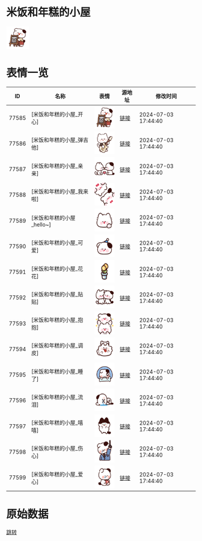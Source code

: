 # 米饭和年糕的小屋

<img src="./cover.png" height="60" alt="cover" />

# 表情一览

|ID|名称|表情|源地址|修改时间|
|----|----|----|----|----|
|77585|[米饭和年糕的小屋_开心]|<img src="./pic/077585_%5B米饭和年糕的小屋_开心%5D.png" height="60" alt="开心"/>|[链接](https://i0.hdslb.com/bfs/garb/1b6bd0c4625235d7f1b53d4ba0ddf980fed5d7f1.png)|2024-07-03 17:44:40|
|77586|[米饭和年糕的小屋_弹吉他]|<img src="./pic/077586_%5B米饭和年糕的小屋_弹吉他%5D.png" height="60" alt="弹吉他"/>|[链接](https://i0.hdslb.com/bfs/garb/ffca35a76bb1e4ef38434c5178949d1d6ef525dc.png)|2024-07-03 17:44:40|
|77587|[米饭和年糕的小屋_亲亲]|<img src="./pic/077587_%5B米饭和年糕的小屋_亲亲%5D.png" height="60" alt="亲亲"/>|[链接](https://i0.hdslb.com/bfs/garb/a7c1d39fa4f829621f3fcec92b773481e6a618cd.png)|2024-07-03 17:44:40|
|77588|[米饭和年糕的小屋_我来啦]|<img src="./pic/077588_%5B米饭和年糕的小屋_我来啦%5D.png" height="60" alt="我来啦"/>|[链接](https://i0.hdslb.com/bfs/garb/20e66b760890f641ce4867dd341974ab8fbb7dc8.png)|2024-07-03 17:44:40|
|77589|[米饭和年糕的小屋_hello~]|<img src="./pic/077589_%5B米饭和年糕的小屋_hello~%5D.png" height="60" alt="hello~"/>|[链接](https://i0.hdslb.com/bfs/garb/e63f01480c7314370372a280b329f2f26652905f.png)|2024-07-03 17:44:40|
|77590|[米饭和年糕的小屋_可爱]|<img src="./pic/077590_%5B米饭和年糕的小屋_可爱%5D.png" height="60" alt="可爱"/>|[链接](https://i0.hdslb.com/bfs/garb/3ee0e8a45c54ac748275c96f04c8b23884b3983c.png)|2024-07-03 17:44:40|
|77591|[米饭和年糕的小屋_花花]|<img src="./pic/077591_%5B米饭和年糕的小屋_花花%5D.png" height="60" alt="花花"/>|[链接](https://i0.hdslb.com/bfs/garb/907b8fa6391c45105c933663719701548ae9be14.png)|2024-07-03 17:44:40|
|77592|[米饭和年糕的小屋_贴贴]|<img src="./pic/077592_%5B米饭和年糕的小屋_贴贴%5D.png" height="60" alt="贴贴"/>|[链接](https://i0.hdslb.com/bfs/garb/d90519e410829d3609b112593509e3139be50571.png)|2024-07-03 17:44:40|
|77593|[米饭和年糕的小屋_抱抱]|<img src="./pic/077593_%5B米饭和年糕的小屋_抱抱%5D.png" height="60" alt="抱抱"/>|[链接](https://i0.hdslb.com/bfs/garb/7d590e5641d32f456b2218d5fe69a0e3dc68103f.png)|2024-07-03 17:44:40|
|77594|[米饭和年糕的小屋_调皮]|<img src="./pic/077594_%5B米饭和年糕的小屋_调皮%5D.png" height="60" alt="调皮"/>|[链接](https://i0.hdslb.com/bfs/garb/fb0d100e5817cb190b709df12054017ef310a194.png)|2024-07-03 17:44:40|
|77595|[米饭和年糕的小屋_睡了]|<img src="./pic/077595_%5B米饭和年糕的小屋_睡了%5D.png" height="60" alt="睡了"/>|[链接](https://i0.hdslb.com/bfs/garb/7ed4e802cdf85249bea44ad871e9c82e86a40236.png)|2024-07-03 17:44:40|
|77596|[米饭和年糕的小屋_流泪]|<img src="./pic/077596_%5B米饭和年糕的小屋_流泪%5D.png" height="60" alt="流泪"/>|[链接](https://i0.hdslb.com/bfs/garb/1b5b3e418164719ac44d355d906b08f530b22f9d.png)|2024-07-03 17:44:40|
|77597|[米饭和年糕的小屋_嘻嘻]|<img src="./pic/077597_%5B米饭和年糕的小屋_嘻嘻%5D.png" height="60" alt="嘻嘻"/>|[链接](https://i0.hdslb.com/bfs/garb/d53b03eee2e879c4537d3b39d045fc8b4945be2e.png)|2024-07-03 17:44:40|
|77598|[米饭和年糕的小屋_伤心]|<img src="./pic/077598_%5B米饭和年糕的小屋_伤心%5D.png" height="60" alt="伤心"/>|[链接](https://i0.hdslb.com/bfs/garb/e3362349068158905a4e94b03868e97c8811424d.png)|2024-07-03 17:44:40|
|77599|[米饭和年糕的小屋_爱心]|<img src="./pic/077599_%5B米饭和年糕的小屋_爱心%5D.png" height="60" alt="爱心"/>|[链接](https://i0.hdslb.com/bfs/garb/2339805cf575422d189ef804457b52bd822edf6a.png)|2024-07-03 17:44:40|

# 原始数据

[跳转](./raw.json)


